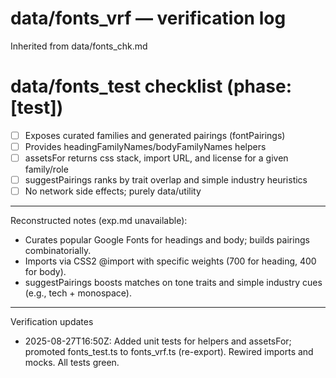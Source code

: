 # data/fonts_vrf — verification log

Inherited from data/fonts_chk.md

# data/fonts_test checklist (phase: [test])

- [ ] Exposes curated families and generated pairings (fontPairings)
- [ ] Provides headingFamilyNames/bodyFamilyNames helpers
- [ ] assetsFor returns css stack, import URL, and license for a given family/role
- [ ] suggestPairings ranks by trait overlap and simple industry heuristics
- [ ] No network side effects; purely data/utility

---
Reconstructed notes (exp.md unavailable):
- Curates popular Google Fonts for headings and body; builds pairings combinatorially.
- Imports via CSS2 @import with specific weights (700 for heading, 400 for body).
- suggestPairings boosts matches on tone traits and simple industry cues (e.g., tech + monospace).

---
Verification updates
- 2025-08-27T16:50Z: Added unit tests for helpers and assetsFor; promoted fonts_test.ts to fonts_vrf.ts (re-export). Rewired imports and mocks. All tests green.
